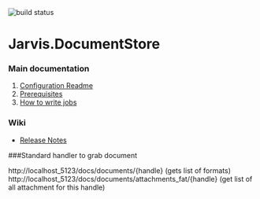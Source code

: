 <img src="http://demo.prxm.it:8811/app/rest/builds/buildType:Jarvis_DocumentStore_CI/statusIcon" alt="build status">

Jarvis.DocumentStore
===================

### Main documentation

1. [Configuration Readme](/assets/Configs/README.md)
1. [Prerequisites](/src/Prerequisites.md)
1. [How to write jobs](/src/Jarvis.DocumentStore.Jobs/readme.md)

### Wiki

- [Release Notes](/wiki/ReleaseNotes.md)

###Standard handler to grab document

http://localhost_5123/docs/documents/{handle} (gets list of formats)
http://localhost_5123/docs/documents/attachments_fat/{handle} (get list of all attachment for this handle)



